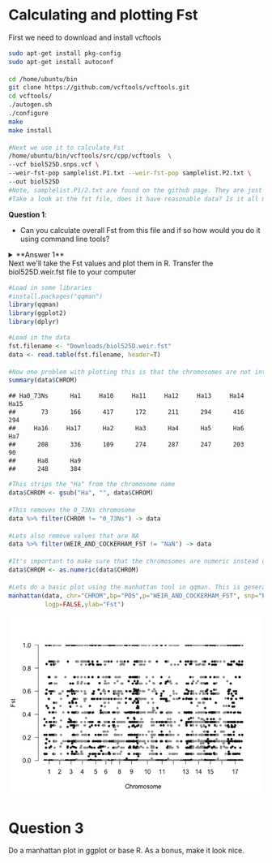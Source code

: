 # Calculating and plotting Fst

First we need to download and install vcftools
```bash
sudo apt-get install pkg-config
sudo apt-get install autoconf

cd /home/ubuntu/bin 
git clone https://github.com/vcftools/vcftools.git
cd vcftools/ 
./autogen.sh 
./configure	
make 
make install

#Next we use it to calculate Fst
/home/ubuntu/bin/vcftools/src/cpp/vcftools  \
--vcf biol525D.snps.vcf \
--weir-fst-pop samplelist.P1.txt --weir-fst-pop samplelist.P2.txt \
--out biol525D
#Note, samplelist.P1/2.txt are found on the github page. They are just lists of samples for each population.
#Take a look at the fst file, does it have reasonable data? Is it all missing data?
```
**Question 1**:
* Can you calculate overall Fst from this file and if so how would you do it using command line tools?

<details> 
  <summary>**Answer 1**  </summary>
   ```bash
    Fst is a ratio so calculating the overall values requires summing the numerator and denominator for each locus, which we don't have. 
    To calculate the mean value using command line you could use awk '{if ($3 != "-nan") sum += $3; n++ } END { print sum / n; }' biol525D.weir.fst
```
</details>
Next we'll take the Fst values and plot them in R. Transfer the biol525D.weir.fst file to your computer


``` r
#Load in some libraries
#install.packages("qqman")
library(qqman)
library(ggplot2)
library(dplyr)
```

``` r
#Load in the data
fst.filename <- "Downloads/biol525D.weir.fst"
data <- read.table(fst.filename, header=T)

#Now one problem with plotting this is that the chromosomes are not intergers
summary(data$CHROM)
```

    ## Ha0_73Ns      Ha1     Ha10     Ha11     Ha12     Ha13     Ha14     Ha15 
    ##       73      166      417      172      211      294      416      294 
    ##     Ha16     Ha17      Ha2      Ha3      Ha4      Ha5      Ha6      Ha7 
    ##      208      336      109      274      287      247      203       90 
    ##      Ha8      Ha9 
    ##      248      384

``` r
#This strips the "Ha" from the chromosome name
data$CHROM <- gsub("Ha", "", data$CHROM)

#This removes the 0_73Ns chromosome
data %>% filter(CHROM != "0_73Ns") -> data

#Lets also remove values that are NA
data %>% filter(WEIR_AND_COCKERHAM_FST != "NaN") -> data

#It's important to make sure that the chromosomes are numeric instead of character
data$CHROM <- as.numeric(data$CHROM)

#Lets do a basic plot using the manhattan tool in qqman. This is generally designed for plotting pvalues from GWAS, but it works here.
manhattan(data, chr="CHROM",bp="POS",p="WEIR_AND_COCKERHAM_FST", snp="POS",
          logp=FALSE,ylab="Fst")
```

![](figure/fst1-1.png)

Question 3
==========

Do a manhattan plot in ggplot or base R. As a bonus, make it look nice.




